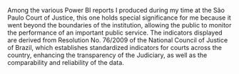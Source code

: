 Among the various Power BI reports I produced during my time at the São Paulo Court of Justice, this one holds special significance for me because it went beyond the boundaries of the institution, allowing the public to monitor the performance of an important public service. The indicators displayed are derived from Resolution No. 76/2009 of the National Council of Justice of Brazil, which establishes standardized indicators for courts across the country, enhancing the transparency of the Judiciary, as well as the comparability and reliability of the data.
